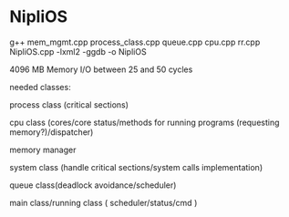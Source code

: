 # NipliOS
g++ mem_mgmt.cpp process_class.cpp queue.cpp cpu.cpp rr.cpp NipliOS.cpp -lxml2 -ggdb -o NipliOS

4096 MB Memory
I/O between 25 and 50 cycles

needed classes:

  process class (critical sections)
  
  cpu class (cores/core status/methods for running programs (requesting memory?)/dispatcher)
  
  memory manager 
  
  system class (handle critical sections/system calls implementation)
  
  queue class(deadlock avoidance/scheduler)
  
  main class/running class ( scheduler/status/cmd )
  
  
